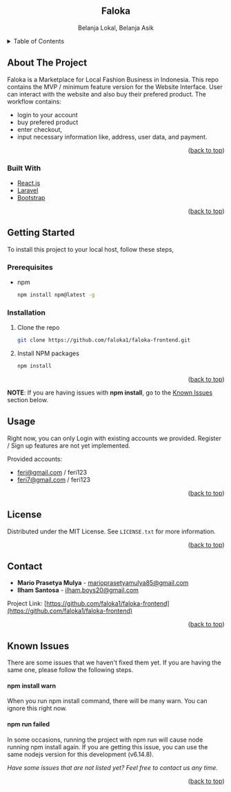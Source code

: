 <div id="top"></div>
<!--
*** Thanks for checking out the Best-README-Template. If you have a suggestion
*** that would make this better, please fork the repo and create a pull request
*** or simply open an issue with the tag "enhancement".
*** Don't forget to give the project a star!
*** Thanks again! Now go create something AMAZING! :D
-->



<!-- PROJECT SHIELDS -->
<!--
*** I'm using markdown "reference style" links for readability.
*** Reference links are enclosed in brackets [ ] instead of parentheses ( ).
*** See the bottom of this document for the declaration of the reference variables
*** for contributors-url, forks-url, etc. This is an optional, concise syntax you may use.
*** https://www.markdownguide.org/basic-syntax/#reference-style-links
-->

<!-- PROJECT LOGO -->
<br />
<div align="center">
  <h2 align="center">Faloka</h2>
  <p align="center">Belanja Lokal, Belanja Asik</p> 
</div>



<!-- TABLE OF CONTENTS -->
<details>
  <summary>Table of Contents</summary>
  <ol>
    <li>
      <a href="#about-the-project">About The Project</a>
      <ul>
        <li><a href="#built-with">Built With</a></li>
      </ul>
    </li>
    <li>
      <a href="#getting-started">Getting Started</a>
      <ul>
        <li><a href="#prerequisites">Prerequisites</a></li>
        <li><a href="#installation">Installation</a></li>
      </ul>
    </li>
    <li><a href="#usage">Usage</a></li>
    <li><a href="#roadmap">Roadmap</a></li>
    <li><a href="#contributing">Contributing</a></li>
    <li><a href="#license">License</a></li>
    <li><a href="#contact">Contact</a></li>
    <li><a href="#acknowledgments">Acknowledgments</a></li>
  </ol>
</details>



<!-- ABOUT THE PROJECT -->
## About The Project

Faloka is a Marketplace for Local Fashion Business in Indonesia. This repo contains the MVP / minimum feature version for the Website Interface. User can interact with the website and also buy their prefered product. The workflow contains:
* login to your account
* buy prefered product
* enter checkout, 
* input necessary information like, address, user data, and payment. 

<p align="right">(<a href="#top">back to top</a>)</p>



### Built With

* [React.js](https://reactjs.org/)
* [Laravel](https://laravel.com)
* [Bootstrap](https://getbootstrap.com)

<p align="right">(<a href="#top">back to top</a>)</p>



<!-- GETTING STARTED -->
## Getting Started

To install this project to your local host, follow these steps,

### Prerequisites

* npm
  ```sh
  npm install npm@latest -g
  ```

### Installation

1. Clone the repo
   ```sh
   git clone https://github.com/faloka1/faloka-frontend.git
   ```
2. Install NPM packages
   ```sh
   npm install
   ```

<p align="right">(<a href="#top">back to top</a>)</p>
<p><b>NOTE</b>: If you are having issues with <b>npm install</b>, go to the <a href="#known-issues">Known Issues</a> section below.</p> 



<!-- USAGE EXAMPLES -->
## Usage

Right now, you can only Login with existing accounts we provided. Register / Sign up features are not yet implemented.

Provided accounts:
* feri@gmail.com / feri123
* feri7@gmail.com / feri123   

<p align="right">(<a href="#top">back to top</a>)</p>

<!-- LICENSE -->
## License

Distributed under the MIT License. See `LICENSE.txt` for more information.

<p align="right">(<a href="#top">back to top</a>)</p>



<!-- CONTACT -->
## Contact

* __Mario Prasetya Mulya__ - marioprasetyamulya85@gmail.com
* __Ilham Santosa__ - ilham.boys20@gmail.com

Project Link: [https://github.com/faloka1/faloka-frontend](https://github.com/faloka1/faloka-frontend)

<p align="right">(<a href="#top">back to top</a>)</p>

<div id="#known-issues"></div>

<!-- ACKNOWLEDGMENTS -->
## Known Issues

There are some issues that we haven't fixed them yet. If you are having the same one, please follow the following steps.

#### npm install warn

When you run npm install command, there will be many warn. You can ignore this right now.

#### npm run failed

In some occasions, running the project with npm run will cause node running npm install again. If you are getting this issue, you can use the same nodejs version for this development (v6.14.8).

_Have some issues that are not listed yet? Feel free to contact us any time._

<p align="right">(<a href="#top">back to top</a>)</p>



<!-- MARKDOWN LINKS & IMAGES -->
<!-- https://www.markdownguide.org/basic-syntax/#reference-style-links -->
[contributors-shield]: https://img.shields.io/github/contributors/othneildrew/Best-README-Template.svg?style=for-the-badge
[contributors-url]: https://github.com/othneildrew/Best-README-Template/graphs/contributors
[forks-shield]: https://img.shields.io/github/forks/othneildrew/Best-README-Template.svg?style=for-the-badge
[forks-url]: https://github.com/othneildrew/Best-README-Template/network/members
[stars-shield]: https://img.shields.io/github/stars/othneildrew/Best-README-Template.svg?style=for-the-badge
[stars-url]: https://github.com/othneildrew/Best-README-Template/stargazers
[issues-shield]: https://img.shields.io/github/issues/othneildrew/Best-README-Template.svg?style=for-the-badge
[issues-url]: https://github.com/othneildrew/Best-README-Template/issues
[license-shield]: https://img.shields.io/github/license/othneildrew/Best-README-Template.svg?style=for-the-badge
[license-url]: https://github.com/othneildrew/Best-README-Template/blob/master/LICENSE.txt
[linkedin-shield]: https://img.shields.io/badge/-LinkedIn-black.svg?style=for-the-badge&logo=linkedin&colorB=555
[linkedin-url]: https://linkedin.com/in/othneildrew
[product-screenshot]: images/screenshot.png
